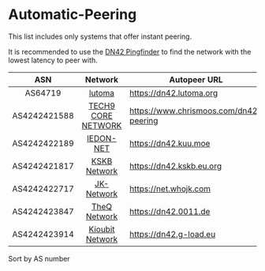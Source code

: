 # Automatic-Peering

This list includes only systems that offer instant peering.

It is recommended to use the [DN42 Pingfinder](https://dn42.us/peers/) to find the network with the lowest latency to peer with.

ASN           | Network  | Autopeer URL |
:------------:|:--------:|--------------|
AS64719      | [lutoma](https://dn42.lutoma.org) | https://dn42.lutoma.org |
AS4242421588 | [TECH9 CORE NETWORK](https://www.chrismoos.com/dn42-peering) |https://www.chrismoos.com/dn42-peering |
AS4242422189 | [IEDON-NET](https://dn42.kuu.moe) | https://dn42.kuu.moe |
AS4242421817 | [KSKB Network](https://dn42.kskb.eu.org) | https://dn42.kskb.eu.org|
AS4242422717 | [JK-Network](https://net.whojk.com) | https://net.whojk.com |
AS4242423847 | [TheQ Network](https://dn42.0011.de) |https://dn42.0011.de|
AS4242423914 | [Kioubit Network](https://dn42.g-load.eu) |https://dn42.g-load.eu|

Sort by AS number
